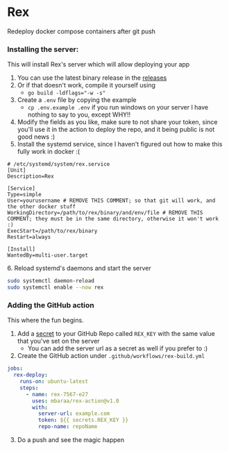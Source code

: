 # Rex

Redeploy docker compose containers after git push

### Installing the server:

This will install Rex's server which will allow deploying your app

1.  You can use the latest binary release in the [releases](https://github.com/mbaraa/rex/releases)
2.  Or if that doesn't work, compile it yourself using
    *   `go build -ldflags="-w -s"`
3.  Create a `.env` file by copying the example
    *   `cp .env.example .env` if you run windows on your server I have nothing to say to you, except WHY!!
4.  Modify the fields as you like, make sure to not share your token, since you'll use it in the action to deploy the repo, and it being public is not good news :)
5.  Install the systemd service, since I haven't figured out how to make this fully work in docker :(

<!---->

    # /etc/systemd/system/rex.service
    [Unit]
    Description=Rex 

    [Service]
    Type=simple
    User=yourusername # REMOVE THIS COMMENT; so that git will work, and the other docker stuff
    WorkingDirectory=/path/to/rex/binary/and/env/file # REMOVE THIS COMMENT; they must be in the same directory, otherwise it won't work :)
    ExecStart=/path/to/rex/binary
    Restart=always

    [Install]
    WantedBy=multi-user.target

6\. Reload systemd's daemons and start the server

```bash
sudo systemctl daemon-reload
sudo systemctl enable --now rex
```

### Adding the GitHub action

This where the fun begins.

1.  Add a [secret](https://docs.github.com/en/actions/security-guides/encrypted-secrets) to your GitHub Repo called `REX_KEY` with the same value that you've set on the server
    *   You can add the server url as a secret as well if you prefer to :)
2.  Create the GitHub action under `.github/workflows/rex-build.yml`

```yaml
jobs:
  rex-deploy:
    runs-on: ubuntu-latest
    steps:
      - name: rex-7567-e27
        uses: mbaraa/rex-action@v1.0
        with:
          server-url: example.com
          token: ${{ secrets.REX_KEY }}
          repo-name: repoName
```

3.  Do a push and see the magic happen
